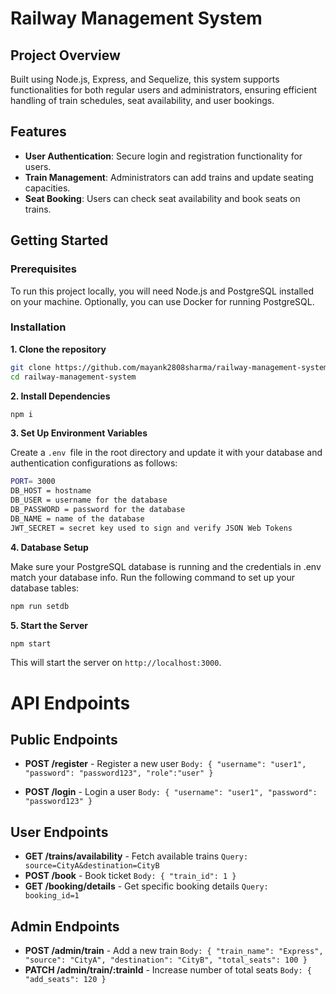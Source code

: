 # Railway Management System

## Project Overview
Built using Node.js, Express, and Sequelize, this system supports functionalities for both regular users and administrators, ensuring efficient handling of train schedules, seat availability, and user bookings.

## Features
- **User Authentication**: Secure login and registration functionality for users.
- **Train Management**: Administrators can add trains and update seating capacities.
- **Seat Booking**: Users can check seat availability and book seats on trains.

## Getting Started

### Prerequisites
To run this project locally, you will need Node.js and PostgreSQL installed on your machine. Optionally, you can use Docker for running PostgreSQL.

### Installation

**1. Clone the repository**
```bash
git clone https://github.com/mayank2808sharma/railway-management-system
cd railway-management-system
```
**2. Install Dependencies**
```bash
npm i
```
**3. Set Up Environment Variables**

Create a `.env `file in the root directory and update it with your database and authentication configurations as follows:

```bash
PORT= 3000
DB_HOST = hostname 
DB_USER = username for the database
DB_PASSWORD = password for the database
DB_NAME = name of the database
JWT_SECRET = secret key used to sign and verify JSON Web Tokens
```
**4. Database Setup**

Make sure your PostgreSQL database is running and the credentials in .env match your database info. Run the following command to set up your database tables:
```bash
npm run setdb
```

**5. Start the Server**
```bash
npm start
```

This will start the server on `http://localhost:3000`.

# API Endpoints
## Public Endpoints

* **POST /register** - Register a new user
`Body: { "username": "user1", "password": "password123", "role":"user" }`

* **POST /login** - Login a user
`Body: { "username": "user1", "password": "password123" }`

## User Endpoints

* **GET /trains/availability** - Fetch available trains
`Query: source=CityA&destination=CityB`
* **POST /book** - Book ticket
`Body: { "train_id": 1 }`
* **GET /booking/details** - Get specific booking details
`Query: booking_id=1`

## Admin Endpoints
* **POST /admin/train** - Add a new train
`Body: { "train_name": "Express", "source": "CityA", "destination": "CityB", "total_seats": 100 }`
* **PATCH /admin/train/:trainId** - Increase number of total seats
`Body: { "add_seats": 120 }`
